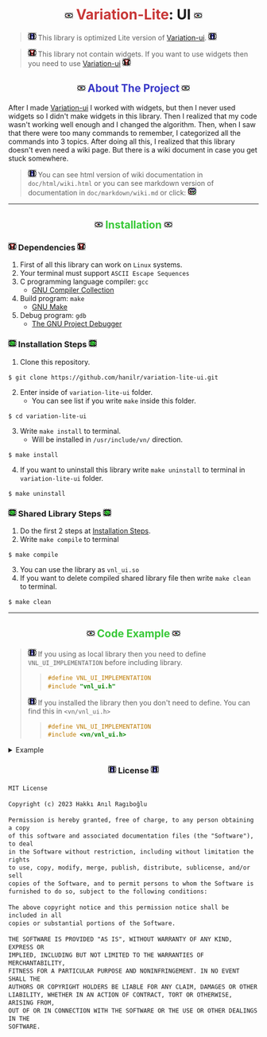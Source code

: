<!-- ![vnl](img/vnl.png) -->
<!-- ![vnl_info](img/vnl_info.png) -->
<!-- ![vnl_warn](img/vnl_warn.png) -->
<!-- ![vnl_example](img/vnl_example.png) -->
<!-- ![vnl_wiki](img/vnl_wiki.png) -->

# <div align="center"> ![vnl](img/vnl.png) <span style="color:#c83737">Variation-Lite</span>: UI ![vnl](img/vnl.png)</div>

> ![vnl_info](img/vnl_info.png) This library is optimized Lite version of [Variation-ui](https://github.com/hanilr/variation-ui). ![vnl_info](img/vnl_info.png)

> ![vnl_warn](img/vnl_warn.png) This library not contain widgets. If you want to use widgets then you need to use [Variation-ui](https://github.com/hanilr/variation-ui) ![vnl_warn](img/vnl_warn.png)

## <div align="center"> ![vnl](img/vnl.png) <span style="color:#3737c8">About The Project</span> ![vnl](img/vnl.png) </div>

After I made [Variation-ui](https://github.com/hanilr/variation-ui) I worked with widgets, but then I never used widgets so I didn't make widgets in this library. Then I realized that my code wasn't working well enough and I changed the algorithm. Then, when I saw that there were too many commands to remember, I categorized all the commands into 3 topics. After doing all this, I realized that this library doesn't even need a wiki page. But there is a wiki document in case you get stuck somewhere.

> ![vnl_info](img/vnl_info.png) You can see html version of wiki documentation in `doc/html/wiki.html` or you can see markdown version of documentation in `doc/markdown/wiki.md` or click: [![vnl_wiki](img/vnl_wiki.png)](doc/markdown/wiki.md)

---

## <div align="center"> ![vnl](img/vnl.png) <span style="color:#37c837">Installation</span> ![vnl](img/vnl.png) </div>

### ![vnl_warn](img/vnl_warn.png) Dependencies ![vnl_warn](img/vnl_warn.png)
1. First of all this library can work on `Linux` systems.
2. Your terminal must support `ASCII Escape Sequences`
3. C programming language compiler: `gcc`
    * [GNU Compiler Collection](https://gcc.gnu.org/)
4. Build program: `make`
    * [GNU Make](https://www.gnu.org/software/make/)
5. Debug program: `gdb`
    * [The GNU Project Debugger](https://sourceware.org/gdb/)

### ![vnl_example](img/vnl_example.png) Installation Steps ![vnl_example](img/vnl_example.png)
1. Clone this repository.
```
$ git clone https://github.com/hanilr/variation-lite-ui.git
```
2. Enter inside of `variation-lite-ui` folder.
    * You can see list if you write `make` inside this folder.
```
$ cd variation-lite-ui
```
3. Write `make install` to terminal.
    * Will be installed in `/usr/include/vn/` direction.
```
$ make install
```
4. If you want to uninstall this library write `make uninstall` to terminal in `variation-lite-ui` folder.
```
$ make uninstall
```

### ![vnl_example](img/vnl_example.png) Shared Library Steps ![vnl_example](img/vnl_example.png)
1. Do the first 2 steps at [Installation Steps](#vnl_example-installation-stepsvnl_example).
2. Write `make compile` to terminal
```
$ make compile
```
3. You can use the library as `vnl_ui.so`
4. If you want to delete compiled shared library file then write `make clean` to terminal.
```
$ make clean
```

---

## <div align="center"> ![vnl](img/vnl.png) <span style="color:#37c837">Code Example</span> ![vnl](img/vnl.png) </div>

> ![vnl_info](img/vnl_info.png) If you using as local library then you need to define `VNL_UI_IMPLEMENTATION` before including library.
>> ```c
>> #define VNL_UI_IMPLEMENTATION
>> #include "vnl_ui.h"
>> ```
> ![vnl_info](img/vnl_info.png) If you installed the library then you don't need to define. You can find this in `<vn/vnl_ui.h>`
>> ```c
>> #define VNL_UI_IMPLEMENTATION
>> #include <vn/vnl_ui.h>
>> ```

<details>
<summary>Example</summary>

```c
#include <stdio.h> /* 'printf();', 'getchar();' */
#include <ctype.h> /* 'toupper();' */
#include <unistd.h> /* 'sleep();', 'usleep();' */

#define VNL_UI_IMPLEMENTATION /* UNLOCK THE LIBRARY */
#include <vn/vnl_ui.h> /* USE LIKE THAT IF YOU INSTALLED THE LIBRARY */

/* Foreground Colors */
#define black_fg (vnl_color("#161616", 0))
#define white_fg (vnl_color("#e9e9e9", 0))
#define red_fg (vnl_color("#c83737", 0))
#define green_fg (vnl_color("#37c837", 0))
#define blue_fg (vnl_color("#3737c8", 0))
#define gray_fg (vnl_color("#303030", 0))
/* Background Colors */
#define black_bg (vnl_color("#161616", 1))
#define white_bg (vnl_color("#e9e9e9", 1))
#define red_bg (vnl_color("#c83737", 1))
#define green_bg (vnl_color("#37c837", 1))
#define blue_bg (vnl_color("#3737c8", 1))
#define gray_bg (vnl_color("#303030", 1))

int main() {
    int term_width = vnl_terminal("get:width"); /* Get terminal screen width. */
    int term_height = vnl_terminal("get:height"); /* Get terminal screen height. */
    char *user_name = getenv("USER");
    
    char term_width_chr[16], term_height_chr[16];
    sprintf(term_width_chr, "%d", term_width);
    sprintf(term_height_chr, "%d", term_height);

    int term_width_len = strlen(term_width_chr); /* Get width length. */
    int term_height_len = strlen(term_height_chr); /* Get height length. */
    int user_name_len = strlen(user_name);

    vnl_cursor("visibility:off"); /* Terminal cursor is no longer visible. */
    vnl_terminal("display:clear"); /* Clean terminal screen. */

    /* Print terminal specs. */
    vnl_gotoxy(term_width-18-(term_width_len+term_height_len), 1); /* Go to rigth in firt line. */
    printf("%s[%swidth: %s%d%s, height: %s%d%s]%s", green_fg, white_fg, blue_fg, term_width, white_fg, blue_fg, term_height, green_fg, vnl_reset);
    
    vnl_gotoxy(term_width-1-user_name_len, 2); /* Go to rigth in second line. */
    printf("%s[%s%s%s]%s", green_fg, red_fg, user_name, green_fg, vnl_reset);

    vnl_cursor("position:goto(0:0)"); /* Go to first line. */
    printf("%sWhat will you do if you want to quit %svim%s?%s\n\n", white_fg, green_fg, white_fg, vnl_reset);
    printf("%sA. %sI will restart the pc!%s\n", blue_fg, white_fg, vnl_reset);
    printf("%sB. %sType %s%s:w %s\n", blue_fg, white_fg, red_fg, gray_bg, vnl_reset);
    printf("%sC. %sType %s%s:q %s\n", blue_fg, white_fg, red_fg, gray_bg, vnl_reset);
    printf("%sD. %sI have to buy a new pc.%s\n", blue_fg, white_fg, vnl_reset);

    vnl_cursor("position:goto(0:2)"); /* Go to x: 0, y: 2. */
    printf(" %s%s>%s ", green_fg, vnl_blink, vnl_reset); /* Blink current cursor position. */
    usleep(500000); /* Wait for 1 second to user focus. */
    vnl_cursor("position:goto(0:2)"); /* Go to x: 0, y: 2. */
    printf(" %s>%s ", green_fg, vnl_reset); /* Answer section. */

    char answer_key; /* Answer buffer. */
    vnl_terminal("io:raw"); /* Terminal input/output mode. */
    answer_key = getchar(); /* Get char without return key. */
    vnl_terminal("io:cooked"); /* Normal terminal mode. */

    /* Answer check section. */
    if (answer_key == 'a') vnl_cursor("position:goto(0:3)");
    else if (answer_key == 'b') vnl_cursor("position:goto(0:4)");
    else if (answer_key == 'c') {
        vnl_cursor("position:goto(0:5)");
        printf("%s%s%c.%s", blue_fg, green_bg, toupper(answer_key), vnl_reset);

        vnl_cursor("position:goto(4:2)");
        printf("%s[%sCorrect Answer%s]%s", white_fg, green_fg, white_fg, vnl_reset);
    }
    else if (answer_key == 'd') vnl_cursor("position:goto(0:6)");
    else {
        vnl_cursor("position:goto(4:2)");
        printf("%s[%sWrong Key%s]%s", white_fg, red_fg, white_fg, vnl_reset);
    }
    if (answer_key == 'a' || answer_key == 'b' || answer_key == 'd')
    {
        printf("%s%s%c.%s", blue_fg, red_bg, toupper(answer_key), vnl_reset);
        vnl_cursor("position:goto(4:2)");
        printf("%s[%sIncorrect Answer%s]%s", white_fg, red_fg, white_fg, vnl_reset);
    }

    vnl_cursor("screen:save"); /* Save terminal screen. */
    vnl_terminal("display:clear"); /* Clean terminal screen. */
    printf("Can you see this text? Then your terminal doesn't support screen save/restore feature!");
    vnl_cursor("screen:restore"); /* Restore saved terminal screen. */

    sleep(2);
    vnl_cursor("position:goto(0:7)"); /* Go to x: 0, y: 7. */
    printf("%s[%sScreen Restored%s]%s", white_fg, green_fg, white_fg, vnl_reset);

    vnl_cursor("position:goto(0:8)"); /* Go to x: 0, y: 8. */
    vnl_cursor("visibility:on"); /* Terminal cursor is now visible. If you change this setting then you need to do that when your program finish. If you don't then terminal cursor will be not visible until you close the terminal. */
    return 0;
}
```

</details>

### <div align="center"> ![vnl_info](img/vnl_info.png) License ![vnl_info](img/vnl_info.png) </div>
```
MIT License

Copyright (c) 2023 Hakkı Anıl Ragıboğlu

Permission is hereby granted, free of charge, to any person obtaining a copy
of this software and associated documentation files (the "Software"), to deal
in the Software without restriction, including without limitation the rights
to use, copy, modify, merge, publish, distribute, sublicense, and/or sell
copies of the Software, and to permit persons to whom the Software is
furnished to do so, subject to the following conditions:

The above copyright notice and this permission notice shall be included in all
copies or substantial portions of the Software.

THE SOFTWARE IS PROVIDED "AS IS", WITHOUT WARRANTY OF ANY KIND, EXPRESS OR
IMPLIED, INCLUDING BUT NOT LIMITED TO THE WARRANTIES OF MERCHANTABILITY,
FITNESS FOR A PARTICULAR PURPOSE AND NONINFRINGEMENT. IN NO EVENT SHALL THE
AUTHORS OR COPYRIGHT HOLDERS BE LIABLE FOR ANY CLAIM, DAMAGES OR OTHER
LIABILITY, WHETHER IN AN ACTION OF CONTRACT, TORT OR OTHERWISE, ARISING FROM,
OUT OF OR IN CONNECTION WITH THE SOFTWARE OR THE USE OR OTHER DEALINGS IN THE
SOFTWARE.
```

